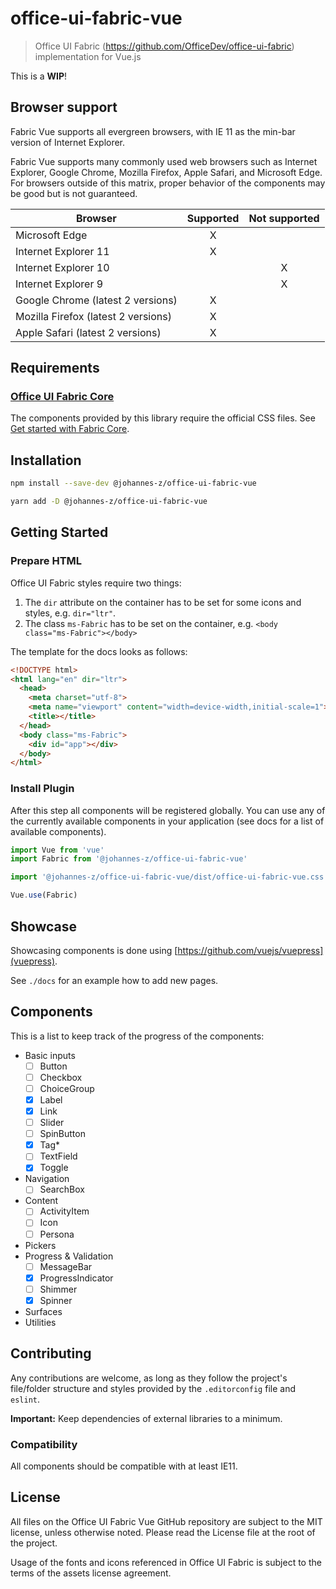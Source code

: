 # office-ui-fabric-vue

> Office UI Fabric (https://github.com/OfficeDev/office-ui-fabric)
> implementation for Vue.js

This is a **WIP**!

## Browser support

Fabric Vue supports all evergreen browsers, with IE 11 as the min-bar version of
Internet Explorer.

Fabric Vue supports many commonly used web browsers such as Internet Explorer,
Google Chrome, Mozilla Firefox, Apple Safari, and Microsoft Edge. For browsers
outside of this matrix, proper behavior of the components may be good but is not
guaranteed.

| Browser                             | Supported | Not supported |
|-------------------------------------|:---------:|:-------------:|
| Microsoft Edge                      |     X     |               |
| Internet Explorer 11                |     X     |               |
| Internet Explorer 10                |           |       X       |
| Internet Explorer 9                 |           |       X       |
| Google Chrome (latest 2 versions)   |     X     |               |
| Mozilla Firefox (latest 2 versions) |     X     |               |
| Apple Safari (latest 2 versions)    |     X     |               |

## Requirements

### [Office UI Fabric Core](https://github.com/OfficeDev/office-ui-fabric-core)

The components provided by this library require the official CSS files. See [Get
started with Fabric
Core](https://developer.microsoft.com/en-us/fabric#/get-started).

## Installation

```sh
npm install --save-dev @johannes-z/office-ui-fabric-vue
```

```sh
yarn add -D @johannes-z/office-ui-fabric-vue
```

## Getting Started

### Prepare HTML

Office UI Fabric styles require two things:

1. The `dir` attribute on the container has to be set for some icons and styles,
   e.g. `dir="ltr"`.
2. The class `ms-Fabric` has to be set on the container, e.g. `<body
   class="ms-Fabric"></body>`

The template for the docs looks as follows:

```html
<!DOCTYPE html>
<html lang="en" dir="ltr">
  <head>
    <meta charset="utf-8">
    <meta name="viewport" content="width=device-width,initial-scale=1">
    <title></title>
  </head>
  <body class="ms-Fabric">
    <div id="app"></div>
  </body>
</html>
```

### Install Plugin

After this step all components will be registered globally. You can use any of
the currently available components in your application (see docs for a list of
available components).

```js
import Vue from 'vue'
import Fabric from '@johannes-z/office-ui-fabric-vue'

import '@johannes-z/office-ui-fabric-vue/dist/office-ui-fabric-vue.css'

Vue.use(Fabric)
```

## Showcase

Showcasing components is done using [https://github.com/vuejs/vuepress](vuepress).

See `./docs` for an example how to add new pages.

## Components

This is a list to keep track of the progress of the components:

- Basic inputs
    - [ ] Button
    - [ ] Checkbox
    - [ ] ChoiceGroup
    - [x] Label
    - [X] Link
    - [ ] Slider
    - [ ] SpinButton
    - [x] Tag*
    - [ ] TextField
    - [x] Toggle
- Navigation
    - [ ] SearchBox
- Content
    - [ ] ActivityItem
    - [ ] Icon
    - [ ] Persona
- Pickers
- Progress & Validation
    - [ ] MessageBar
    - [x] ProgressIndicator
    - [ ] Shimmer
    - [x] Spinner
- Surfaces
- Utilities

## Contributing

Any contributions are welcome, as long as they follow the project's file/folder
structure and styles provided by the `.editorconfig` file and `eslint`.

**Important:** Keep dependencies of external libraries to a minimum.

### Compatibility

All components should be compatible with at least IE11.

## License

All files on the Office UI Fabric Vue GitHub repository are subject to the MIT
license, unless otherwise noted. Please read the License file at the root of the
project.

Usage of the fonts and icons referenced in Office UI Fabric is subject to the
terms of the assets license agreement.